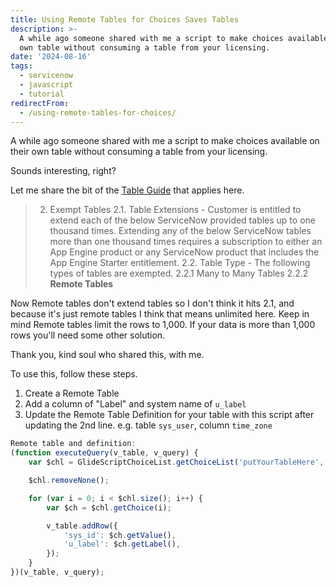 ```yaml
---
title: Using Remote Tables for Choices Saves Tables
description: >-
  A while ago someone shared with me a script to make choices available on their
  own table without consuming a table from your licensing.
date: '2024-08-16'
tags:
  - servicenow
  - javascript
  - tutorial
redirectFrom:
  - /using-remote-tables-for-choices/
---
```


A while ago someone shared with me a script to make choices available on their own table without consuming a table from your licensing.

Sounds interesting, right?

Let me share the bit of the [Table Guide](https://www.servicenow.com/content/dam/servicenow-assets/public/en-us/doc-type/legal/custom-table-guide-august24.pdf) that applies here.

> 2. Exempt Tables
> 2.1. Table Extensions - Customer is entitled to extend each of the below ServiceNow provided tables up to one thousand times. Extending any of the below ServiceNow tables more than one thousand times requires a subscription to either an App Engine product or any ServiceNow product that includes the App Engine Starter entitlement. 
> 2.2. Table Type - The following types of tables are exempted.
> 2.2.1 Many to Many Tables
> 2.2.2 **Remote Tables**

Now Remote tables don't extend tables so I don't think it hits 2.1, and because it's just remote tables I think that means unlimited here.  Keep in mind Remote tables limit the rows to 1,000. If your data is more than 1,000 rows you'll need some other solution.

Thank you, kind soul who shared this, with me.

To use this, follow these steps.

1.  Create a Remote Table
2.  Add a column of "Label" and system name of `u_label`
3.  Update the Remote Table Definition for your table with this script after updating the 2nd line. e.g. table `sys_user`, column `time_zone`

```js
Remote table and definition:
(function executeQuery(v_table, v_query) {
    var $chl = GlideScriptChoiceList.getChoiceList('putYourTableHere', 'putYourTablesChoiceColumnHere');

    $chl.removeNone();

    for (var i = 0; i < $chl.size(); i++) {
        var $ch = $chl.getChoice(i);

        v_table.addRow({
            'sys_id': $ch.getValue(),
            'u_label': $ch.getLabel(),
        });
    }
})(v_table, v_query);
```